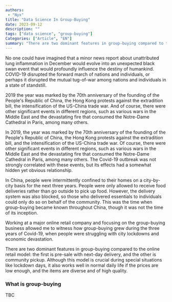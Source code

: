 ```yaml
---
authors:
 - "Nyx"
title: "Data Science In Group-Buying"
date: 2023-09-12
description: ""
tags: ["data science", "group-buying"]
Categories: ["Article", "EN"]
summary: "There are two dominant features in group-buying compared to the online retail model: the first is pre-sale with next-day delivery, and the other is community pickup."
---
```


No one could have imagined that a minor news report about unattributed lung inflammation in December would evolve into an unexpected black swan event that would profoundly influence the destiny of humankind. COVID-19 disrupted the forward march of nations and individuals, or perhaps it disrupted the mutual tug-of-war among nations and individuals in a state of standstill.

2019 the year was marked by the 70th anniversary of the founding of the People's Republic of China, the Hong Kong protests against the extradition bill, the intensification of the US-China trade war. And of course, there were other significant events in different regions, such as various wars in the Middle East and the devastating fire that consumed the Notre-Dame Cathedral in Paris, among many others. 

In 2019, the year was marked by the 70th anniversary of the founding of the People's Republic of China, the Hong Kong protests against the extradition bill, and the intensification of the US-China trade war. Of course, there were other significant events in different regions, such as various wars in the Middle East and the devastating fire that consumed the Notre-Dame Cathedral in Paris, among many others. The Covid-19 outbreak was not strongly correlated with these events, but its effects had a somewhat hidden yet obvious relationship.

In China, people were intermittently confined to their homes on a city-by-city basis for the next three years. People were only allowed to receive food deliveries rather than go outside to pick up food. However, the delivery system was also blocked, so those who delivered essentials to individuals could only do so on behalf of the community. This was the time when group-buying became known throughout China, though it was not the time of its inception.

Working at a major online retail company and focusing on the group-buying business allowed me to witness how group-buying grew during the three years of Covid-19, when people were struggling with city lockdowns and economic devastation.

There are two dominant features in group-buying compared to the online retail model: the first is pre-sale with next-day delivery, and the other is community pickup. Although this model is crucial during special situations like lockdown days, it also works well in normal daily life if the prices are low enough, and the items are diverse and of high quality.

### What is group-buying
TBC